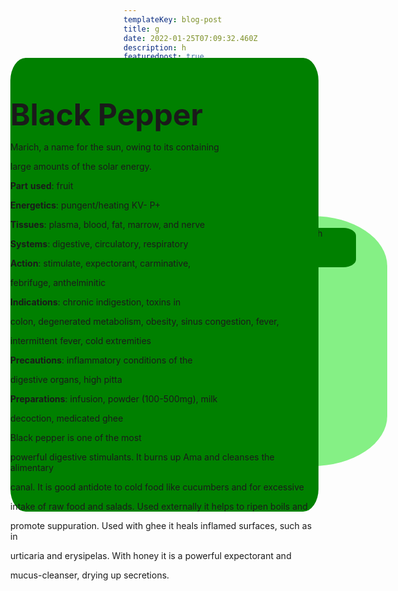 ```yaml
---
templateKey: blog-post
title: g
date: 2022-01-25T07:09:32.460Z
description: h
featuredpost: true
featuredimage: /img/10091394.jpg
tags:
  - p
---
```

<!--StartFragment-->

<html>

<head>

<meta http-equiv="Content-Language" content="en-us">

<meta http-equiv="Content-Type" content="text/html; charset=windows-1252">

<title>New Page 1</title>

</head>

<style>

.head{

position: absolute;

width: 600px;

height: 10%;

z-index: 1;

left: 50px;

top: 10%; 

border-radius: 20%;

background-color:#85f085;

}

.home{

position: absolute;

width: 10%;

height: 50%;

z-index: 1;

left: 5%;

top: 25%; 

border-radius: 20%;

background-color:#008000;

}



.test{

position: absolute;

width: 100px;

height: 63px;

z-index: 1;

left: 150px;

top: 19px; border-radius: 20%;

background-color:#008000;

}

.herb{

position: absolute;

width: 100px;

height: 63px;

z-index: 1;

left: 150px;

top: 19px; border-radius: 20%;

background-color:#008000;

}



.more {

position: absolute;

width: 100px;

height: 63px;

z-index: 1;

left: 427px;

top: 19px; border-radius: 20%;

background-color:#008000;

}

.search{

position: absolute;

width: 100px;

height: 63px;

z-index: 1;

left: 450px;

top: 19px; border-radius: 20%;

background-color:#008000;

}



.topic{

position: absolute;

width: 493px;

height: 726px;

z-index: 2;

left: 47px;

top: 147px;

background-image: url('linear-gradient(to%20right%20top,%20#3520c7, #7055d5, #9c87e2, #c6b9ec, #eeecf4');

border-radius:5%; right:100px;

background-color:#008000

}



.subscribe {

position: absolute;

width: 100px;

height: 63px;

z-index: 1;

left: 427px;

top: 19px; border-radius: 20%;

background-color:#008000;

}

.old{

position: absolute;

width: 100px;

height: 63px;

z-index: 1;

left: 450px;

top: 19px; border-radius: 20%;

background-color:#008000;

}



</style>

<body>

<div class="head">

<div class="home">home</div>

<div class="test">test</div>

<div class="herb">PLANTS & HERBS</div>

<div class="more">more</div>

<div class="search">Search</div>

</div>

<div class="TOPIC">

<div id="SUBSCRIBE">

&nbsp;</div>

<header style="box-sizing: inherit; display: flex; margin-bottom: 1em; color: rgb(74, 74, 74); font-family: BlinkMacSystemFont, -apple-system, &quot;Segoe UI&quot;, Roboto, Oxygen, Ubuntu, Cantarell, &quot;Fira Sans&quot;, &quot;Droid Sans&quot;, &quot;Helvetica Neue&quot;, Helvetica, Arial, sans-serif; font-size: 16px; font-style: normal; font-variant-ligatures: normal; font-variant-caps: normal; font-weight: 400; letter-spacing: normal; orphans: 2; text-align: center; text-indent: 0px; text-transform: none; white-space: normal; widows: 2; word-spacing: 0px; -webkit-text-stroke-width: 0px; text-decoration-thickness: initial; text-decoration-style: initial; text-decoration-color: initial;">

</header>

<p class="MsoNormal"><b><font size="7">Black Pepper </font></b></p>

<p class="MsoNormal">Marich, a name for the sun, owing to its containing

large amounts of the solar energy.</p>

<p class="MsoNormal"><b>Part</b> <b>used</b>: fruit</p>

<p class="MsoNormal"><b>Energetics</b>: pungent/heating KV- P+</p>

<p class="MsoNormal"><b>Tissues</b>: plasma, blood, fat, marrow, and nerve</p>

<p class="MsoNormal"><b>Systems</b>: digestive, circulatory, respiratory</p>

<p class="MsoNormal"><b>Action</b>: stimulate, expectorant, carminative,

febrifuge, anthelminitic</p>

<p class="MsoNormal"><b>Indications</b>: chronic indigestion, toxins in

colon, degenerated metabolism, obesity, sinus congestion, fever,

intermittent fever, cold extremities</p>

<p class="MsoNormal"><b>Precautions</b>: inflammatory conditions of the

digestive organs, high pitta</p>

<p class="MsoNormal"><b>Preparations</b>: infusion, powder (100-500mg), milk

decoction, medicated ghee</p>

<p class="MsoNormal" align="justify">Black pepper is one of the most

powerful digestive stimulants. It burns up Ama and cleanses the alimentary

canal. It is good antidote to cold food like cucumbers and for excessive

intake of raw food and salads. Used externally it helps to ripen boils and

promote suppuration. Used with ghee it heals inflamed surfaces, such as in

urticaria and erysipelas. With honey it is a powerful expectorant and

mucus-cleanser, drying up secretions. &nbsp;</p>

<p>&nbsp;&nbsp;</div>

</body>

</html>

<!--EndFragment-->